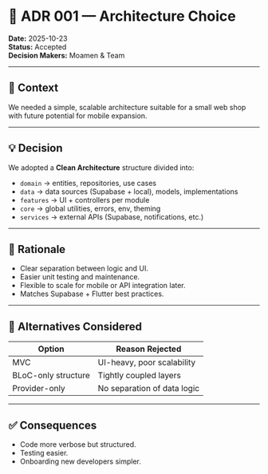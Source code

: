 # 🧱 ADR 001 — Architecture Choice

**Date:** 2025-10-23  
**Status:** Accepted  
**Decision Makers:** Moamen & Team

---

## 🎯 Context
We needed a simple, scalable architecture suitable for a small web shop with future potential for mobile expansion.

---

## 💡 Decision
We adopted a **Clean Architecture** structure divided into:
- `domain` → entities, repositories, use cases
- `data` → data sources (Supabase + local), models, implementations
- `features` → UI + controllers per module
- `core` → global utilities, errors, env, theming
- `services` → external APIs (Supabase, notifications, etc.)

---

## 🧠 Rationale
- Clear separation between logic and UI.
- Easier unit testing and maintenance.
- Flexible to scale for mobile or API integration later.
- Matches Supabase + Flutter best practices.

---

## 🚀 Alternatives Considered
| Option | Reason Rejected |
|--------|-----------------|
| MVC | UI-heavy, poor scalability |
| BLoC-only structure | Tightly coupled layers |
| Provider-only | No separation of data logic |

---

## ✅ Consequences
- Code more verbose but structured.
- Testing easier.
- Onboarding new developers simpler.
